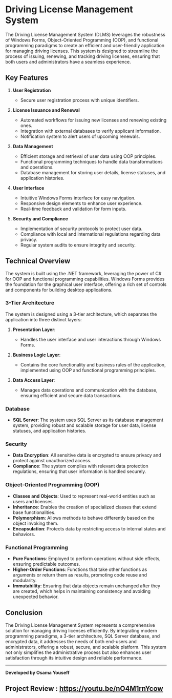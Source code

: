 # Driving License Management System

The Driving License Management System (DLMS) leverages the robustness of Windows Forms, Object-Oriented Programming (OOP), and functional programming paradigms to create an efficient and user-friendly application for managing driving licenses. This system is designed to streamline the process of issuing, renewing, and tracking driving licenses, ensuring that both users and administrators have a seamless experience.

## Key Features

1. **User Registration**

    - Secure user registration process with unique identifiers.

2. **License Issuance and Renewal**

    - Automated workflows for issuing new licenses and renewing existing ones.
    - Integration with external databases to verify applicant information.
    - Notification system to alert users of upcoming renewals.

3. **Data Management**

    - Efficient storage and retrieval of user data using OOP principles.
    - Functional programming techniques to handle data transformations and operations.
    - Database management for storing user details, license statuses, and application histories.

4. **User Interface**

    - Intuitive Windows Forms interface for easy navigation.
    - Responsive design elements to enhance user experience.
    - Real-time feedback and validation for form inputs.

5. **Security and Compliance**
    - Implementation of security protocols to protect user data.
    - Compliance with local and international regulations regarding data privacy.
    - Regular system audits to ensure integrity and security.

## Technical Overview

The system is built using the .NET framework, leveraging the power of C# for OOP and functional programming capabilities. Windows Forms provides the foundation for the graphical user interface, offering a rich set of controls and components for building desktop applications.

### 3-Tier Architecture

The system is designed using a 3-tier architecture, which separates the application into three distinct layers:

1. **Presentation Layer**:
    - Handles the user interface and user interactions through Windows Forms.
2. **Business Logic Layer**:

    - Contains the core functionality and business rules of the application, implemented using OOP and functional programming principles.

3. **Data Access Layer**:
    - Manages data operations and communication with the database, ensuring efficient and secure data transactions.

### Database

-   **SQL Server**: The system uses SQL Server as its database management system, providing robust and scalable storage for user data, license statuses, and application histories.

### Security

-   **Data Encryption**: All sensitive data is encrypted to ensure privacy and protect against unauthorized access.
-   **Compliance**: The system complies with relevant data protection regulations, ensuring that user information is handled securely.

### Object-Oriented Programming (OOP)

-   **Classes and Objects**: Used to represent real-world entities such as users and licenses.
-   **Inheritance**: Enables the creation of specialized classes that extend base functionalities.
-   **Polymorphism**: Allows methods to behave differently based on the object invoking them.
-   **Encapsulation**: Protects data by restricting access to internal states and behaviors.

### Functional Programming

-   **Pure Functions**: Employed to perform operations without side effects, ensuring predictable outcomes.
-   **Higher-Order Functions**: Functions that take other functions as arguments or return them as results, promoting code reuse and modularity.
-   **Immutability**: Ensuring that data objects remain unchanged after they are created, which helps in maintaining consistency and avoiding unexpected behavior.

## Conclusion

The Driving License Management System represents a comprehensive solution for managing driving licenses efficiently. By integrating modern programming paradigms, a 3-tier architecture, SQL Server database, and encrypted data, it addresses the needs of both end-users and administrators, offering a robust, secure, and scalable platform. This system not only simplifies the administrative process but also enhances user satisfaction through its intuitive design and reliable performance.

---

**Developed by Osama Youseff**

## Project Review : https://youtu.be/nO4M1rnYcow
